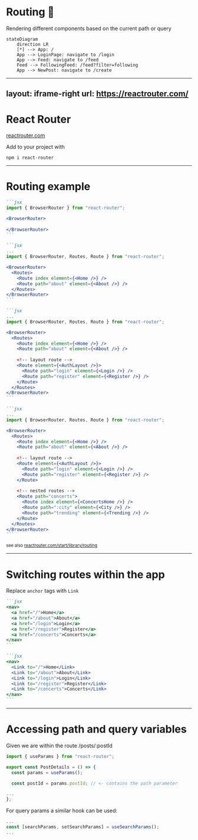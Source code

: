 # Routing 🔀

Rendering different components based on the current path or query

```mermaid
stateDiagram
    direction LR
    [*] --> App: /
    App --> LoginPage: navigate to /login
    App --> Feed: navigate to /feed
    Feed --> FollowingFeed: /feed?filter=following
    App --> NewPost: navigate to /create
```

---
layout: iframe-right
url: https://reactrouter.com/
---

# React Router

[reactrouter.com](https://reactrouter.com/)

Add to your project with

`npm i react-router`

---

# Routing example

````md magic-move
```jsx
import { BrowserRouter } from "react-router";

<BrowserRouter>
  
</BrowserRouter>
```

```jsx
...
import { BrowserRouter, Routes, Route } from "react-router";

<BrowserRouter>
  <Routes>
    <Route index element={<Home />} />
    <Route path="about" element={<About />} />
  </Routes>
</BrowserRouter>
```

```jsx
...
import { BrowserRouter, Routes, Route } from "react-router";

<BrowserRouter>
  <Routes>
    <Route index element={<Home />} />
    <Route path="about" element={<About />} />
    
    <!-- layout route -->
    <Route element={<AuthLayout />}>
      <Route path="login" element={<Login />} />
      <Route path="register" element={<Register />} />
    </Route>
  </Routes>
</BrowserRouter>
```

```jsx
...
import { BrowserRouter, Routes, Route } from "react-router";

<BrowserRouter>
  <Routes>
    <Route index element={<Home />} />
    <Route path="about" element={<About />} />
    
    <!-- layout route -->
    <Route element={<AuthLayout />}>
      <Route path="login" element={<Login />} />
      <Route path="register" element={<Register />} />
    </Route>
    
    <!-- nested routes -->
    <Route path="concerts">
      <Route index element={<ConcertsHome />} />
      <Route path=":city" element={<City />} />
      <Route path="trending" element={<Trending />} />
    </Route>
  </Routes>
</BrowserRouter>
```
````

<small abs-br m-6>see also [reactrouter.com/start/library/routing](https://reactrouter.com/start/library/routing)</small>

---

# Switching routes within the app

Replace `anchor` tags with `Link`

````md magic-move
```jsx
<nav>
  <a href="/">Home</a>
  <a href="/about">About</a>
  <a href="/login">Login</a>
  <a href="/register">Register</a>
  <a href="/concerts">Concerts</a>
</nav>
```

```jsx
<nav>
  <Link to="/">Home</Link>
  <Link to="/about">About</Link>
  <Link to="/login">Login</Link>
  <Link to="/register">Register</Link>
  <Link to="/concerts">Concerts</Link>
</nav>
```
````

---

# Accessing path and query variables

Given we are within the route /posts/:postId

```jsx
import { useParams } from "react-router";

export const PostDetails = () => {
  const params = useParams();

  const postId = params.postId; // <- contains the path parameter

...
};

```

For query params a similar hook can be used:

```jsx
...
const [searchParams, setSearchParams] = useSearchParams();
...
```